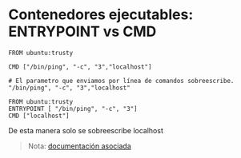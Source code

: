 # Contenedores ejecutables: ENTRYPOINT vs CMD

```console
FROM ubuntu:trusty

CMD ["/bin/ping", "-c", "3","localhost"]

# El parametro que enviamos por línea de comandos sobreescribe.
"/bin/ping", "-c", "3","localhost"

FROM ubuntu:trusty
ENTRYPOINT [ "/bin/ping", "-c", "3"]
CMD ["localhost"]
```

De esta manera solo se sobreescribe localhost

> Nota: [documentación asociada](https://docs.docker.com/develop/develop-images/dockerfile_best-practices/)
